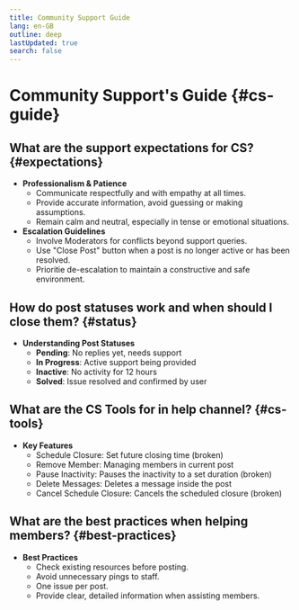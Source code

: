 ```yaml
---
title: Community Support Guide
lang: en-GB
outline: deep
lastUpdated: true
search: false
---
```

# Community Support's Guide {#cs-guide}

## What are the support expectations for CS? {#expectations}

- **Professionalism & Patience**
    - Communicate respectfully and with empathy at all times.
    - Provide accurate information, avoid guessing or making assumptions.
    - Remain calm and neutral, especially in tense or emotional situations.
- **Escalation Guidelines**
    - Involve Moderators for conflicts beyond support queries.
    - Use "Close Post" button when a post is no longer active or has been resolved.
    - Prioritie de-escalation to maintain a constructive and safe environment.

## How do post statuses work and when should I close them? {#status}

- **Understanding Post Statuses**
    - **Pending**: No replies yet, needs support
    - **In Progress**: Active support being provided
    - **Inactive**: No activity for 12 hours
    - **Solved**: Issue resolved and confirmed by user


## What are the CS Tools for in help channel? {#cs-tools}

- **Key Features**
    - Schedule Closure: Set future closing time (broken)
    - Remove Member: Managing members in current post
    - Pause Inactivity: Pauses the inactivity to a set duration (broken)
    - Delete Messages: Deletes a message inside the post
    - Cancel Schedule Closure: Cancels the scheduled closure (broken)

## What are the best practices when helping members? {#best-practices}

- **Best Practices**
    - Check existing resources before posting.
    - Avoid unnecessary pings to staff.
    - One issue per post.
    - Provide clear, detailed information when assisting members.
